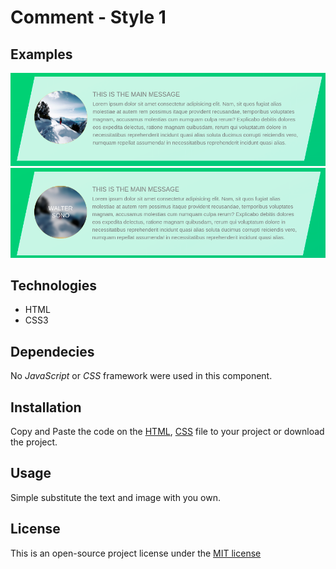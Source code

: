 # Comment - Style 1

## Examples
![Comment](screenshots/screenshot_1.png)
![On hover](screenshots/screenshot_2.png)

## Technologies
* HTML
* CSS3

## Dependecies
No _JavaScript_ or _CSS_ framework were used in this component.

## Installation

Copy and Paste the code on the [HTML](comment_1.html), [CSS](comment_1.css) file to your project or download the project.

## Usage

Simple substitute the text and image with you own.

## License
This is an open-source project license under the [MIT license](license)

